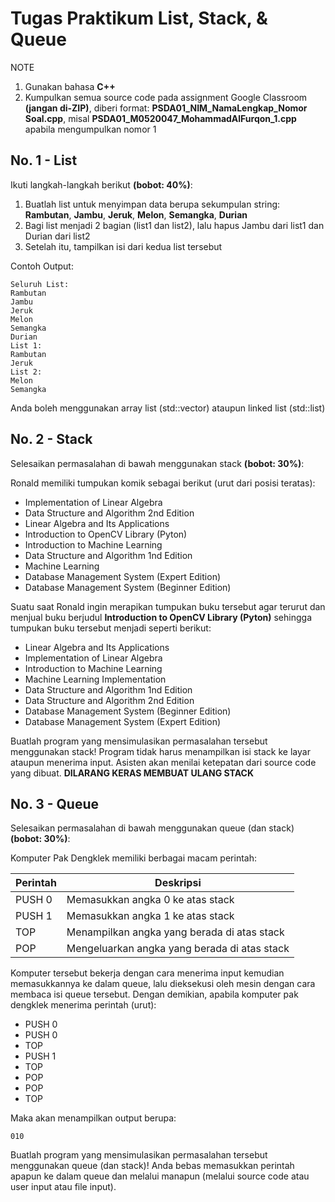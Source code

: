 # Tugas Praktikum List, Stack, & Queue

NOTE

1. Gunakan bahasa **C++**
2. Kumpulkan semua source code pada assignment Google Classroom **(jangan di-ZIP)**, diberi format: **PSDA01_NIM_NamaLengkap_Nomor Soal.cpp**, misal **PSDA01_M0520047_MohammadAlFurqon_1.cpp** apabila mengumpulkan nomor 1

## No. 1 - List

Ikuti langkah-langkah berikut **(bobot: 40%)**:

1. Buatlah list untuk menyimpan data berupa sekumpulan string: **Rambutan**, **Jambu**, **Jeruk**, **Melon**, **Semangka**, **Durian**
2. Bagi list menjadi 2 bagian (list1 dan list2), lalu hapus Jambu dari list1 dan Durian dari list2
3. Setelah itu, tampilkan isi dari kedua list tersebut

Contoh Output: 
```
Seluruh List:
Rambutan
Jambu
Jeruk
Melon
Semangka
Durian
List 1:
Rambutan
Jeruk
List 2:
Melon
Semangka
```

Anda boleh menggunakan array list (std::vector) ataupun linked list (std::list)

## No. 2 - Stack

Selesaikan permasalahan di bawah menggunakan stack **(bobot: 30%)**:

Ronald memiliki tumpukan komik sebagai berikut (urut dari posisi teratas):

- Implementation of Linear Algebra
- Data Structure and Algorithm 2nd Edition
- Linear Algebra and Its Applications
- Introduction to OpenCV Library (Pyton)
- Introduction to Machine Learning
- Data Structure and Algorithm 1nd Edition
- Machine Learning
- Database Management System (Expert Edition)
- Database Management System (Beginner Edition)


Suatu saat Ronald ingin merapikan tumpukan buku tersebut agar terurut dan menjual buku berjudul **Introduction to OpenCV Library (Pyton)** sehingga tumpukan buku tersebut menjadi seperti berikut:

- Linear Algebra and Its Applications
- Implementation of Linear Algebra
- Introduction to Machine Learning
- Machine Learning Implementation
- Data Structure and Algorithm 1nd Edition
- Data Structure and Algorithm 2nd Edition
- Database Management System (Beginner Edition)
- Database Management System (Expert Edition)

Buatlah program yang mensimulasikan permasalahan tersebut menggunakan stack! Program tidak harus menampilkan isi stack ke layar ataupun menerima input. Asisten akan menilai ketepatan dari source code yang dibuat.
**DILARANG KERAS MEMBUAT ULANG STACK**

## No. 3 - Queue

Selesaikan permasalahan di bawah menggunakan queue (dan stack) **(bobot: 30%)**:

Komputer Pak Dengklek memiliki berbagai macam perintah:

|Perintah|Deskripsi|
|--|--|
|PUSH 0|Memasukkan angka 0 ke atas stack|
|PUSH 1|Memasukkan angka 1 ke atas stack|
|TOP|Menampilkan angka yang berada di atas stack|
|POP|Mengeluarkan angka yang berada di atas stack|

Komputer tersebut bekerja dengan cara menerima input kemudian memasukkannya ke dalam queue, lalu dieksekusi oleh mesin dengan cara membaca isi queue tersebut. Dengan demikian, apabila komputer pak dengklek menerima perintah (urut):

- PUSH 0
- PUSH 0
- TOP
- PUSH 1
- TOP
- POP
- POP
- TOP

Maka akan menampilkan output berupa:
```
010
```

Buatlah program yang mensimulasikan permasalahan tersebut menggunakan queue (dan stack)! Anda bebas memasukkan perintah apapun ke dalam queue dan melalui manapun (melalui source code atau user input atau file input).
